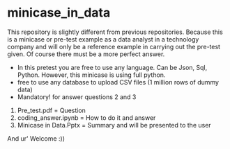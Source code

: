 # minicase_in_data
This repository is slightly different from previous repositories. Because this is a minicase or pre-test example as a data analyst in a technology company and will only be a reference example in carrying out the pre-test given. Of course there must be a more perfect answer.

- In this pretest you are free to use any language. Can be Json, Sql, Python. However, this minicase is using full python.
- free to use any database to upload CSV files (1 million rows of dummy data)
- Mandatory! for answer questions 2 and 3

1. Pre_test.pdf = Question
2. coding_answer.ipynb = How to do it and answer
3. Minicase in Data.Pptx = Summary and will be presented to the user

And ur' Welcome :))
